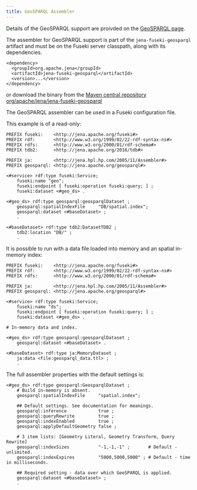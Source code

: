 ```yaml
---
title: GeoSPARQL Assembler
---
```


Details of the GeoSPARQL support are proivded on the [GeoSPARQL page](index).

The assembler for GeoSPARQL support is part of the `jena-fuseki-geosparql` artifact and
must be on the Fuseki server classpath, along with its dependencies.

    <dependency>
      <groupId>org.apache.jena</groupId>
      <artifactId>jena-fuseki-geosparql</artifactId>
      <version>...</version>
    </dependency>

or download the binary from the 
[Maven central repository org/apache/jena/jena-fuseki-geosparql](https://repo1.maven.org/maven2/org/apache/jena/jena-fuseki-geosparql/)

The GeoSPARQL assembler can be used in a Fuseki configuration file.

This example is of a read-only: 

```
PREFIX fuseki:    <http://jena.apache.org/fuseki#>
PREFIX rdf:       <http://www.w3.org/1999/02/22-rdf-syntax-ns#>
PREFIX rdfs:      <http://www.w3.org/2000/01/rdf-schema#>
PREFIX tdb2:      <http://jena.apache.org/2016/tdb#>

PREFIX ja:        <http://jena.hpl.hp.com/2005/11/Assembler#>
PREFIX geosparql: <http://jena.apache.org/geosparql#>

<#service> rdf:type fuseki:Service;
    fuseki:name "geo";
    fuseki:endpoint [ fuseki:operation fuseki:query; ] ;
    fuseki:dataset <#geo_ds> .

<#geo_ds> rdf:type geosparql:geosparqlDataset ;
    geosparql:spatialIndexFile     "DB/spatial.index";
    geosparql:dataset <#baseDataset> ;
    .

<#baseDataset> rdf:type tdb2:DatasetTDB2 ;
    tdb2:location "DB/" ;
    .
```

It is possible to run with a data file loaded into memory and 
an spatial in-memory index:
```
PREFIX fuseki:    <http://jena.apache.org/fuseki#>
PREFIX rdf:       <http://www.w3.org/1999/02/22-rdf-syntax-ns#>
PREFIX rdfs:      <http://www.w3.org/2000/01/rdf-schema#>

PREFIX ja:        <http://jena.hpl.hp.com/2005/11/Assembler#>
PREFIX geosparql: <http://jena.apache.org/geosparql#>

<#service> rdf:type fuseki:Service;
    fuseki:name "ds";
    fuseki:endpoint [ fuseki:operation fuseki:query; ] ;
    fuseki:dataset <#geo_ds> .

# In-memory data and index.

<#geo_ds> rdf:type geosparql:geosparqlDataset ;
    geosparql:dataset <#baseDataset> .

<#baseDataset> rdf:type ja:MemoryDataset ;
    ja:data <file:geosparql_data.ttl> ;
    .
```

The full assembler properties with the default settings is:
```
<#geo_ds> rdf:type geosparql:GeosparqlDataset ;
    # Build in-memory is absent.
    geosparql:spatialIndexFile     "spatial.index";

    ## Default settings. See documentation for meanings.
    geosparql:inference            true ;
    geosparql:queryRewrite         true ;
    geosparql:indexEnabled         true ;
    geosparql:applyDefaultGeometry false ;
    
    # 3 item lists: [Geometry Literal, Geometry Transform, Query Rewrite]
    geosparql:indexSizes           "-1,-1,-1" ;       # Default - unlimited.
    geosparql:indexExpires         "5000,5000,5000" ; # Default - time in milliseconds.

    ## Required setting - data over which GeoSPARQL is applied.
    geosparql:dataset <#baseDataset> ;
    .
```
